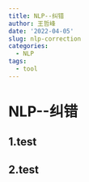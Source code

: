 ```yaml
---
title: NLP--纠错
author: 王哲峰
date: '2022-04-05'
slug: nlp-correction
categories:
  - NLP
tags:
  - tool
---
```


NLP--纠错
====================


1.test
--------------------------------


2.test
--------------------------------

